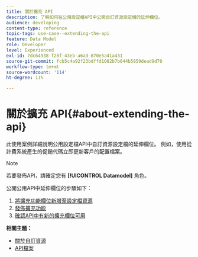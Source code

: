 ```yaml
---
title: 關於擴充 API
description: 了解如何在公用設定檔API中公開自訂資源設定檔的延伸欄位。
audience: developing
content-type: reference
topic-tags: use-case--extending-the-api
feature: Data Model
role: Developer
level: Experienced
exl-id: 7dc64938-f28f-43eb-a6a3-870e5a41a431
source-git-commit: fcb5c4a92f23bdffd1082b7b044b5859dead9d70
workflow-type: tm+mt
source-wordcount: '114'
ht-degree: 11%

---
```


# 關於擴充 API{#about-extending-the-api}

此使用案例詳細說明公用設定檔API中自訂資源設定檔的延伸欄位。 例如，使用從計費系統產生的促銷代碼立即更新客戶的配置檔案。

>[!NOTE]
>
>若要發佈API，請確定您有 **[!UICONTROL Datamodel]** 角色。

公開公用API中延伸欄位的步驟如下：

1. [將擴充功能欄位新增至設定檔資源](../../developing/using/step-1--add-extension-fields-to-the-profile-resource.md)
1. [發佈擴充功能](../../developing/using/step-2--publish-the-extension.md)
1. [確認API中有新的擴充欄位可用](../../developing/using/step-3--verify-the-extension.md)

**相關主題：**

* [關於自訂資源](../../developing/using/data-model-concepts.md)
* [API檔案](../../api/using/get-started-apis.md)

